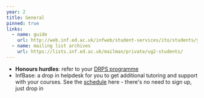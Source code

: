 ```yaml
---
year: 2
title: General
pinned: true
links:
  - name: guide
    url: http://web.inf.ed.ac.uk/infweb/student-services/ito/students/year2
  - name: mailing list archives
    url: https://lists.inf.ed.ac.uk/mailman/private/ug2-students/
---
```


- **Honours hurdles**: refer to your [DRPS programme](http://www.drps.ed.ac.uk/)
- InfBase: a drop in helpdesk for you to get additional tutoring and support with your courses. See the [schedule](https://informaticsstudentsupport.wordpress.com/schedule-at-a-glance/) here - there's no need to sign up, just drop in
